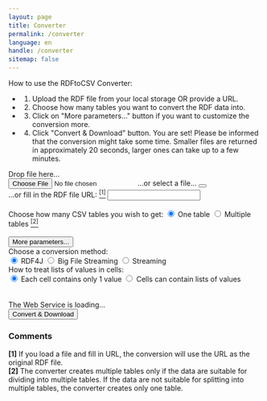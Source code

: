 ```yaml
---
layout: page
title: Converter
permalink: /converter
language: en
handle: /converter
sitemap: false
---
```


<!-- English version of the converter page -->

How to use the RDFtoCSV Converter:

- 1. Upload the RDF file from your local storage OR provide a URL.
- 2. Choose how many tables you want to convert the RDF data into.
- 3. Click on "More parameters..." button if you want to customize the conversion more.
- 4. Click "Convert & Download" button.
     You are set! Please be informed that the conversion might take some time. Smaller files are returned in approximately 20 seconds, larger ones can take up to a few minutes.
     
<!-- Form for submitting parameters for conversion -->
<form id="rdfandconfiguration" action="https://rdf-to-csvw.onrender.com/rdftocsvw" method="post">
    <script src="https://ajax.googleapis.com/ajax/libs/jquery/1.11.1/jquery.min.js"></script>
    <!-- Div to choose a file or to input file URL -->
    <div id="choose-file-or-url">
        <!-- Choose a file div -->
        <div id="drop-zone">
            Drop file here...<br />
            <div id="holderForFileInputAndBin">
                <label class="label" id="labelForFileInput" for="file">
                    <input type="file" name="file" id="file" accept=".nq, .nt, .jsonl, .jsonld, .n3, .ndjson, .ndjsonld, .owl, .rdf, .rdfs, .rj, .trig, .trigs, .trix, .ttl, .ttls" required />
                    <span id="spanForFileInput">...or select a file...</span>
                </label>
                <button class="clear-button" id="clearButton">
                    <i class="fa-regular fa-trash-can"></i>
                </button>
            </div>
        </div>
        <div class="vertical-line"></div>
        <!-- Input a file URL div -->
        <div class="top-and-bottom-margin" id="rdf-url-div">
            <label for="fileURL">
                ...or fill in the RDF file URL: <a href="#comment-1"><sup class="comment-marker" data-index="1">[1]</sup></a>
            </label>
            <input type="text" id="fileURL" name="fileURL" required />
        </div>
    </div>
    <br />
    <!-- How many tables to create parameters -->
    <div class="top-and-bottom-margin">
        <label>Choose how many CSV tables you wish to get:</label>
        <label>
            <input type="radio" name="tables" id="basicQuery" value="ONE" checked="checked" />
            One table
        </label>
        <label>
            <input type="radio" name="tables" id="splitQuery" value="MORE" />
            Multiple tables <a href="#comment-2"><sup class="comment-marker" data-index="2">[2]</sup></a>
        </label>
    </div>
    <br />
    <!-- Button for uncovering more parameters options -->
    <button id="toggleButton" onclick="toggleContent()">More parameters...</button>
    <div id="toggleContent">
        <!-- Conversion method parameters input -->
        <label>Choose a conversion method:</label><br />
        <label>
            <input type="radio" name="choice" value="RDF4J" checked="checked" />
            RDF4J
        </label>
        <label>
            <input type="radio" name="choice" value="BIGFILESTREAMING" />
            Big File Streaming
        </label>
        <label>
            <input type="radio" name="choice" value="STREAMING" />
            Streaming
        </label>
        <br />
        <!-- first normal form parameter input -->
        <label>How to treat lists of values in cells:</label><br />
        <label>
            <input type="radio" name="firstNormalForm" value="true" checked="checked" />
            Each cell contains only 1 value
        </label>
        <label>
            <input type="radio" name="firstNormalForm" value="false" />
            Cells can contain lists of values
        </label>
        <br />
    </div>
    <br />
    <br />
    <!-- Web service status indicator changing pictures and text depending on the responsiveness of connected web service -->
    <div id="statusIndicator">
        <img id="loadingWheel" src="loading.gif" alt="Loading" style="display: none;" />
        <img id="greenArrow" src="check.jpg" alt="OK" style="display: none;" />
        <span id="healthCheckStatus">The Web Service is loading...</span>
    </div>
    <!-- Form Submit Button, changes style according to service status indicator -->
    <input type="submit" value="Convert & Download" id="submitButton" class="top-and-bottom-margin" />
</form>
<!-- Div to inform users to wait for the web service response -->
<div>
    <div id="countdown" style="display: none;">30</div>
    <div id="patienceText" style="display: none;">
        The web service runs on free plan - please wait 60 seconds for the result. If you are not getting any file transfer until then, click on the convert button again. The response times may wary depending on the size of your RDF file.
    </div>
</div>
<div id="responsePlace">
    <label id="previewLabel"></label>
</div>
<!-- Div for web service  responses error messages -->
<div id="errorMessage" style="color: red; display: none;"></div>
<!-- Div for comments about the form -->
<div id="comments">
    <h3>Comments</h3>
    <div class="comment" id="comment-1"><strong>[1]</strong> If you load a file and fill in URL, the conversion will use the URL as the original RDF file.</div>
    <div class="comment" id="comment-2">
        <strong>[2]</strong> The converter creates multiple tables only if the data are suitable for dividing into multiple tables. If the data are not suitable for splitting into multiple tables, the converter creates only one table.
    </div>
</div>

<script
    type="text/javascript"
    src="{% if jekyll.environment == 'production' %}{{site.production.url}}{{site.production.baseurl}}{% else %}{{site.development.url}}{{site.development.baseurl}}{% endif %}/{{ 'assets/sendPost.js' | relative_url }}"
></script>
